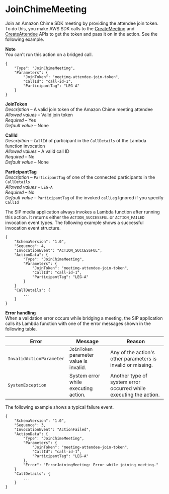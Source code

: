 # JoinChimeMeeting<a name="join-chime-meeting"></a>

Join an Amazon Chime SDK meeting by providing the attendee join token\. To do this, you make AWS SDK calls to the [CreateMeeting](https://docs.aws.amazon.com/chime/latest/APIReference/API_CreateMeeting.html) and [CreateAttendee](https://docs.aws.amazon.com/chime/latest/APIReference/API_CreateAttendee.html) APIs to get the token and pass it on in the action\. See the following example\. 

**Note**  
You can't run this action on a bridged call\.

```
{
    "Type": "JoinChimeMeeting",
    "Parameters": {
        "JoinToken": "meeting-attendee-join-token",
        "CallId": "call-id-1",
        "ParticipantTag": "LEG-A"
    }
}
```

**JoinToken**  
*Description* – A valid join token of the Amazon Chime meeting attendee  
*Allowed values* – Valid join token  
*Required* – Yes  
*Default value* – None

**CallId**  
*Description* – `CallId` of participant in the `CallDetails` of the Lambda function invocation  
*Allowed values* – A valid call ID  
*Required* – No  
*Default value* – None

**ParticipantTag**  
*Description* – `ParticipantTag` of one of the connected participants in the `CallDetails`  
*Allowed values* – `LEG-A`  
*Required* – No  
*Default value* – `ParticipantTag` of the invoked `callLeg` Ignored if you specify `CallId`

The SIP media application always invokes a Lambda function after running this action\. It returns either the `ACTION_SUCCESSFUL` or `ACTION_FAILED` invocation event types\. The following example shows a successful invocation event structure\.

```
{
    "SchemaVersion": "1.0",
    "Sequence": 4,
    "InvocationEvent": "ACTION_SUCCESSFUL",
    "ActionData": {
        "Type": "JoinChimeMeeting",
        "Parameters": {
            "JoinToken": "meeting-attendee-join-token",
            "CallId": "call-id-1",
            "ParticipantTag": "LEG-A"
        }
    }
    "CallDetails": {
        ...
    }
}
```

**Error handling**  
When a validation error occurs while bridging a meeting, the SIP application calls its Lambda function with one of the error messages shown in the following table\.


|  Error  |  Message  |  Reason  | 
| --- | --- | --- | 
|  `InvalidActionParameter`  |  `JoinToken` parameter value is invalid\.  |  Any of the action's other parameters is invalid or missing\.  | 
|  `SystemException`  |  System error while executing action\.  |  Another type of system error occurred while executing the action\.  | 

The following example shows a typical failure event\.

```
{
    "SchemaVersion": "1.0",
    "Sequence": 3,
    "InvocationEvent": "ActionFailed",
    "ActionData": {
        "Type": "JoinChimeMeeting",
        "Parameters": {
            "JoinToken": "meeting-attendee-join-token",
            "CallId": "call-id-1",
            "ParticipantTag": "LEG-A"
        },
        "Error": "ErrorJoiningMeeting: Error while joining meeting."
    }
    "CallDetails": {
        ...
    }
}
```